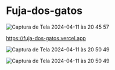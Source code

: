 # Fuja-dos-gatos
![Captura de Tela 2024-04-11 às 20 45 57](https://github.com/03GabrielaMoreira03/Fuja-dos-gatos/assets/166766398/a01eee81-ebb3-4609-814a-d16f89c249d6)

https://fuja-dos-gatos.vercel.app

![Captura de Tela 2024-04-11 às 20 50 49](https://github.com/03GabrielaMoreira03/Fuja-dos-gatos/assets/166766398/ecfaab53-cf3f-4600-ada6-0ec077148ddc)

![Captura de Tela 2024-04-11 às 20 50 49](https://github.com/03GabrielaMoreira03/Fuja-dos-gatos/assets/166766398/eaffd669-dadf-4e36-a874-843531b46d9b)

